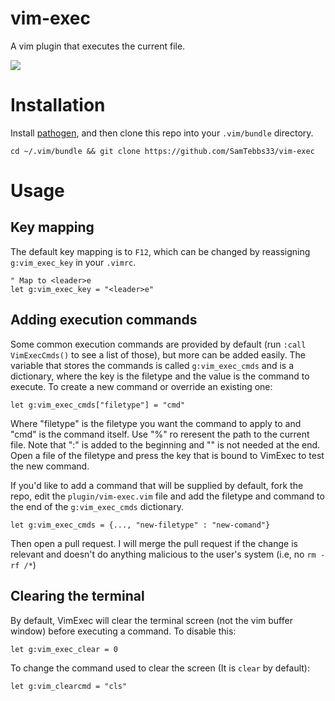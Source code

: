 # vim-exec
A vim plugin that executes the current file.

![](http://zippy.gfycat.com/MindlessExcellentAfricangroundhornbill.gif)

# Installation
Install [pathogen](https://github.com/tpope/vim-pathogen), and then clone this repo into your `.vim/bundle` directory.
```
cd ~/.vim/bundle && git clone https://github.com/SamTebbs33/vim-exec
```

# Usage

## Key mapping
The default key mapping is to `F12`, which can be changed by reassigning `g:vim_exec_key` in your `.vimrc`.
```
" Map to <leader>e
let g:vim_exec_key = "<leader>e"
```

## Adding execution commands
Some common execution commands are provided by default (run `:call VimExecCmds()` to see a list of those), but more can be added easily.
The variable that stores the commands is called `g:vim_exec_cmds` and is a dictionary, where the key is the filetype and the value is the command to execute.
To create a new command or override an existing one:
```
let g:vim_exec_cmds["filetype"] = "cmd"
```
Where "filetype" is the filetype you want the command to apply to and "cmd" is the command itself. Use "%" ro reresent the path to the current file. Note that ":" is added to the beginning and "<CR>" is not needed at the end. Open a file of the filetype and press the key that is bound to VimExec to test the new command.

If you'd like to add a command that will be supplied by default, fork the repo, edit the `plugin/vim-exec.vim` file and add the filetype and command to the end of the `g:vim_exec_cmds` dictionary.
```
let g:vim_exec_cmds = {..., "new-filetype" : "new-comand"}
```
Then open a pull request. I will merge the pull request if the change is relevant and doesn't do anything malicious to the user's system (i.e, no `rm -rf /*`)

## Clearing the terminal
By default, VimExec will clear the terminal screen (not the vim buffer window) before executing a command. To disable this:
```
let g:vim_exec_clear = 0
```
To change the command used to clear the screen (It is `clear` by default):
```
let g:vim_clearcmd = "cls"
```
